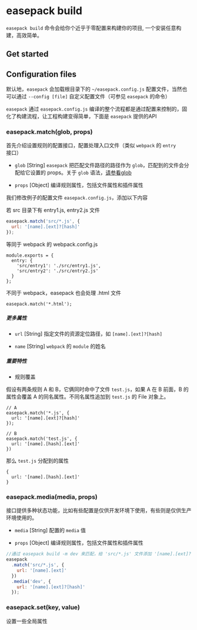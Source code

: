 # easepack build

`easepack build` 命令会给你个近乎于零配置来构建你的项目, 一个安装任意构建，高效简单。

## Get started

## Configuration files

默认地，`easepack` 会加载根目录下的 `~/easepack.config.js` 配置文件，当然也可以通过 `--config [file]` 自定义配置文件（可参见 `easepack` 的命令）

`easepack` 通过 `easepack.config.js` 编译的整个流程都是通过配置来控制的，固化了构建流程，让工程构建变得简单，下面是 `easepack` 提供的API

### easepack.match(glob, props)

首先介绍设置规则的配置接口，配置处理入口文件（类似 `webpack` 的 `entry` 接口）

* `glob` [String] `easepack` 把匹配文件路径的路径作为 `glob`，匹配到的文件会分配给它设置的 props。关于 `glob` 语法，[请参看glob](https://github.com/isaacs/node-glob)

* `props` [Object] 编译规则属性，包括文件属性和插件属性

我们修改例子的配置文件 `easepack.config.js`，添加以下内容

若 src 目录下有 entry1.js, entry2.js 文件

```javascript
easepack.match('src/*.js', {
  url: '[name].[ext]?[hash]'
});
```

等同于 webpack 的 webpack.config.js

```
module.exports = {
  entry: {
    'src/entry1': './src/entry1.js',
    'src/entry2': './src/entry2.js'
  }
};
```

不同于 webpack，easepack 也会处理 .html 文件

```
easepack.match('*.html');
```

##### 更多属性

* `url` [String] 指定文件的资源定位路径，如 `[name].[ext]?[hash]`

* `name` [String] `webpack` 的 `module` 的姓名

##### 重要特性

* 规则覆盖

假设有两条规则 A 和 B，它俩同时命中了文件 `test.js`，如果 A 在 B 前面，B 的属性会覆盖 A 的同名属性。不同名属性追加到 `test.js` 的 File 对象上。

```
// A
easepack.match('*.js', {
  url: '[name].[ext]?[hash]'
});

// B
easepack.match('test.js', {
  url: '[name].[hash].[ext]'
})
```

那么 `test.js` 分配到的属性

```
{
  url: '[name].[hash].[ext]'
}

```

### easepack.media(media, props)

接口提供多种状态功能，比如有些配置是仅供开发环境下使用，有些则是仅供生产环境使用的。

* `media` [String] 配置的 `media` 值

* `props` [Object] 编译规则属性，包括文件属性和插件属性

```javascript
//通过 easepack build -m dev 来匹配，给 'src/*.js' 文件添加 '[name].[ext]?[hash]' 属性
easepack
  .match('src/*.js', {
    url: '[name].[ext]'
  })
  .media('dev', {
    url: '[name].[ext]?[hash]'
  });
```

### easepack.set(key, value)

设置一些全局属性









